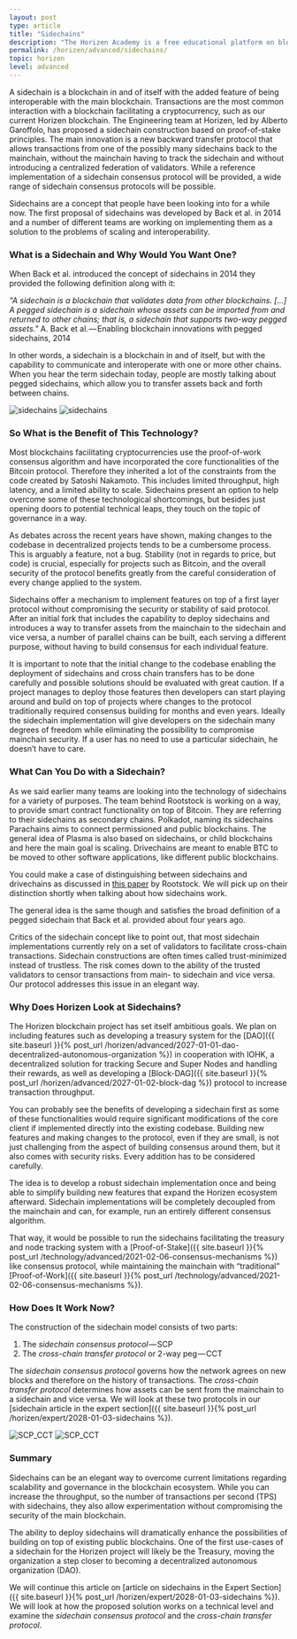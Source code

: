 ```yaml
---
layout: post
type: article
title: "Sidechains"
description: "The Horizen Academy is a free educational platform on blockchain technology, cryptocurrency, and privacy. In this article we explain what sidechains are and how they can improve blockchain ecosystems at an advanced level."
permalink: /horizen/advanced/sidechains/
topic: horizen
level: advanced
---
```


A sidechain is a blockchain in and of itself with the added feature of being interoperable with the main blockchain. Transactions are the most common interaction with a blockchain facilitating a cryptocurrency, such as our current Horizen blockchain. The Engineering team at Horizen, led by Alberto Garoffolo, has proposed a sidechain construction based on proof-of-stake principles. The main innovation is a new backward transfer protocol that allows transactions from one of the possibly many sidechains back to the mainchain, without the mainchain having to track the sidechain and without introducing a centralized federation of validators. While a reference implementation of a sidechain consensus protocol will be provided, a wide range of sidechain consensus protocols will be possible.

Sidechains are a concept that people have been looking into for a while now. The first proposal of sidechains was developed by Back et al. in 2014 and a number of different teams are working on implementing them as a solution to the problems of scaling and interoperability.

### What is a Sidechain and Why Would You Want One?

When Back et al. introduced the concept of sidechains in 2014 they provided the following definition along with it:

_"A sidechain is a blockchain that validates data from other blockchains. […] A pegged sidechain is a sidechain whose assets can be imported from and returned to other chains; that is, a sidechain that supports two-way pegged assets."_ A. Back et al. — Enabling blockchain innovations with pegged sidechains, 2014

In other words, a sidechain is a blockchain in and of itself, but with the capability to communicate and interoperate with one or more other chains. When you hear the term sidechain today, people are mostly talking about pegged sidechains, which allow you to transfer assets back and forth between chains.

![sidechains](/assets/post_files/horizen/advanced/sidechains/sidechains_D.jpg)
![sidechains](/assets/post_files/horizen/advanced/sidechains/sidechains_M.jpg)

### So What is the Benefit of This Technology?

Most blockchains facilitating cryptocurrencies use the proof-of-work consensus algorithm and have incorporated the core functionalities of the Bitcoin protocol. Therefore they inherited a lot of the constraints from the code created by Satoshi Nakamoto. This includes limited throughput, high latency, and a limited ability to scale. Sidechains present an option to help overcome some of these technological shortcomings, but besides just opening doors to potential technical leaps, they touch on the topic of governance in a way.

As debates across the recent years have shown, making changes to the codebase in decentralized projects tends to be a cumbersome process. This is arguably a feature, not a bug. Stability (not in regards to price, but code) is crucial, especially for projects such as Bitcoin, and the overall security of the protocol benefits greatly from the careful consideration of every change applied to the system.

Sidechains offer a mechanism to implement features on top of a first layer protocol without compromising the security or stability of said protocol. After an initial fork that includes the capability to deploy sidechains and introduces a way to transfer assets from the mainchain to the sidechain and vice versa, a number of parallel chains can be built, each serving a different purpose, without having to build consensus for each individual feature.

It is important to note that the initial change to the codebase enabling the deployment of sidechains and cross chain transfers has to be done carefully and possible solutions should be evaluated with great caution. If a project manages to deploy those features then developers can start playing around and build on top of projects where changes to the protocol traditionally required consensus building for months and even years. Ideally the sidechain implementation will give developers on the sidechain many degrees of freedom while eliminating the possibility to compromise mainchain security. If a user has no need to use a particular sidechain, he doesn’t have to care.

### What Can You Do with a Sidechain?

As we said earlier many teams are looking into the technology of sidechains for a variety of purposes. The team behind Rootstock is working on a way, to provide smart contract functionality on top of Bitcoin. They are referring to their sidechains as secondary chains. Polkadot, naming its sidechains Parachains aims to connect permissioned and public blockchains. The general idea of Plasma is also based on sidechains, or child blockchains and here the main goal is scaling. Drivechains are meant to enable BTC to be moved to other software applications, like different public blockchains.

You could make a case of distinguishing between sidechains and drivechains as discussed in [this paper](https://docs.rsk.co/Drivechains_Sidechains_and_Hybrid_2-way_peg_Designs_R9.pdf) by Rootstock. We will pick up on their distinction shortly when talking about how sidechains work.

The general idea is the same though and satisfies the broad definition of a pegged sidechain that Back et al. provided about four years ago.

Critics of the sidechain concept like to point out, that most sidechain implementations currently rely on a set of validators to facilitate cross-chain transactions. Sidechain constructions are often times called trust-minimized instead of trustless. The risk comes down to the ability of the trusted validators to censor transactions from main- to sidechain and vice versa. Our protocol addresses this issue in an elegant way.

### Why Does Horizen Look at Sidechains?

The Horizen blockchain project has set itself ambitious goals. We plan on including features such as developing a treasury system for the [DAO]({{ site.baseurl }}{% post_url /horizen/advanced/2027-01-01-dao-decentralized-autonomous-organization %}) in cooperation with IOHK, a decentralized solution for tracking Secure and Super Nodes and handling their rewards, as well as developing a [Block-DAG]({{ site.baseurl }}{% post_url /horizen/advanced/2027-01-02-block-dag %}) protocol to increase transaction throughput.

You can probably see the benefits of developing a sidechain first as some of these functionalities would require significant modifications of the core client if implemented directly into the existing codebase.  Building new features and making changes to the protocol, even if they are small, is not just challenging from the aspect of building consensus around them, but it also comes with security risks. Every addition has to be considered carefully.

The idea is to develop a robust sidechain implementation once and being able to simplify building new features that expand the Horizen ecosystem afterward. Sidechain implementations will be completely decoupled from the mainchain and can, for example, run an entirely different consensus algorithm.

That way, it would be possible to run the sidechains facilitating the treasury and node tracking system with a [Proof-of-Stake]({{ site.baseurl }}{% post_url /technology/advanced/2021-02-06-consensus-mechanisms %}) like consensus protocol, while maintaining the mainchain with “traditional” [Proof-of-Work]({{ site.baseurl }}{% post_url /technology/advanced/2021-02-06-consensus-mechanisms %}).

### How Does It Work Now?

The construction of the sidechain model consists of two parts:

 1. The _sidechain consensus protocol_ — SCP
 2. The _cross-chain transfer protocol_ or 2-way peg — CCT

The _sidechain consensus protocol_ governs how the network agrees on new blocks and therefore on the history of transactions. The _cross-chain transfer protocol_ determines how assets can be sent from the mainchain to a sidechain and vice versa. We will look at these two protocols in our [sidechain article in the expert section]({{ site.baseurl }}{% post_url /horizen/expert/2028-01-03-sidechains %}).

![SCP_CCT](/assets/post_files/horizen/advanced/sidechains/SCP_CCT_D.jpg)
![SCP_CCT](/assets/post_files/horizen/advanced/sidechains/SCP_CCT_M.jpg)

### Summary

Sidechains can be an elegant way to overcome current limitations regarding scalability and governance in the blockchain ecosystem. While you can increase the throughput, so the number of transactions per second (TPS) with sidechains, they also allow experimentation without compromising the security of the main blockchain.

The ability to deploy sidechains will dramatically enhance the possibilities of building on top of existing public blockchains. One of the first use-cases of a sidechain for the Horizen project will likely be the Treasury, moving the organization a step closer to becoming a decentralized autonomous organization (DAO).

We will continue this article on [article on sidechains in the Expert Section]({{ site.baseurl }}{% post_url /horizen/expert/2028-01-03-sidechains %}). We will look at how the proposed solution works on a technical level and examine the _sidechain consensus protocol_ and the _cross-chain transfer protocol_.
